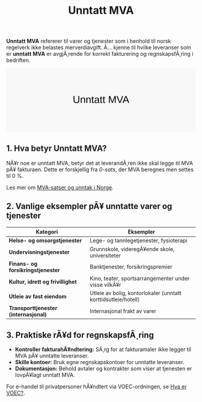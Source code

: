 ﻿---
title: "Unntatt MVA"
meta_title: "Unntatt MVA"
meta_description: '**Unntatt MVA** refererer til varer og tjenester som i henhold til norsk regelverk ikke belastes merverdiavgift. Ã… kjenne til hvilke leveranser som er **unntat...'
slug: unntatt-mva
type: blog
layout: pages/single
---

**Unntatt MVA** refererer til varer og tjenester som i henhold til norsk regelverk ikke belastes merverdiavgift. Ã… kjenne til hvilke leveranser som er **unntatt MVA** er avgjÃ¸rende for korrekt fakturering og regnskapsfÃ¸ring i bedriften.

![Unntatt MVA](unntatt-mva-image.svg)

## 1. Hva betyr Unntatt MVA?

NÃ¥r noe er unntatt MVA, betyr det at leverandÃ¸ren ikke skal legge til MVA pÃ¥ fakturaen. Dette er forskjellig fra *0-sats*, der MVA beregnes men settes til 0 %.

Les mer om [MVA-satser og unntak i Norge](/blogs/regnskap/hva-er-moms-mva "Hva er Moms (MVA)? Komplett Guide til Merverdiavgift i Norge").

## 2. Vanlige eksempler pÃ¥ unntatte varer og tjenester

| **Kategori**                                     | **Eksempler**                                                 |
|--------------------------------------------------|--------------------------------------------------------------|
| **Helse- og omsorgstjenester**                   | Lege- og tannlegetjenester, fysioterapi                       |
| **Undervisningstjenester**                       | Grunnskole, videregÃ¥ende skole, universiteter                 |
| **Finans- og forsikringstjenester**              | Banktjenester, forsikringspremier                             |
| **Kultur, idrett og frivillighet**               | Kino, teater, sportsarrangementer under visse vilkÃ¥r          |
| **Utleie av fast eiendom**                       | Utleie av bolig, kontorlokaler (unntatt korttidsutleie/hotell)|
| **Transporttjenester (internasjonal)**           | Internasjonal frakt av varer                                  |

## 3. Praktiske rÃ¥d for regnskapsfÃ¸ring

* **Kontroller fakturahÃ¥ndtering:** SÃ¸rg for at fakturamaler ikke legger til MVA pÃ¥ unntatte leveranser.
* **Skille kontoer:** Bruk egne regnskapskontoer for unntatte leveranser.
* **Dokumentasjon:** Behold avtaler og kontrakter som viser at tjenesten er lovpÃ¥lagt unntatt MVA.

For e-handel til privatpersoner hÃ¥ndtert via VOEC-ordningen, se [Hva er VOEC?](/blogs/regnskap/voec "Hva er VOEC? Komplett guide til VOEC-ordningen").
